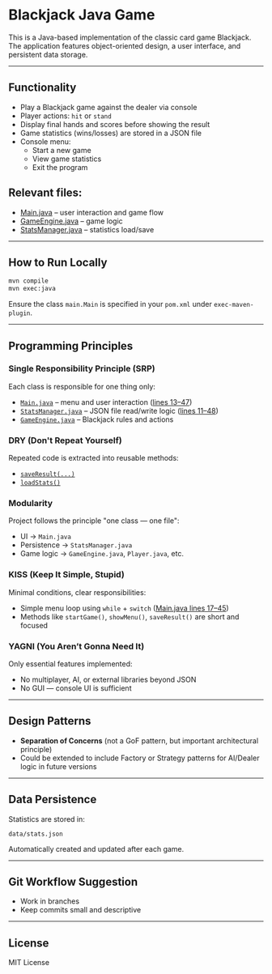 #  Blackjack Java Game
This is a Java-based implementation of the classic card game Blackjack. The application features object-oriented design, a user interface, and persistent data storage.

---

## Functionality

- Play a Blackjack game against the dealer via console
- Player actions: `hit` or `stand`
- Display final hands and scores before showing the result
- Game statistics (wins/losses) are stored in a JSON file
- Console menu:
    - Start a new game
    - View game statistics
    - Exit the program

## Relevant files:
- [Main.java](./src/main/java/main/Main.java) – user interaction and game flow
- [GameEngine.java](./src/main/java/game/GameEngine.java) – game logic
- [StatsManager.java](./src/main/java/main/StatsManager.java) – statistics load/save

---

## How to Run Locally

```bash
mvn compile
mvn exec:java
```

Ensure the class `main.Main` is specified in your `pom.xml` under `exec-maven-plugin`.

---

## Programming Principles
### Single Responsibility Principle (SRP)
Each class is responsible for one thing only:
- [`Main.java`](./src/main/java/main/Main.java) – menu and user interaction ([lines 13–47](./src/main/java/main/Main.java#L13-L47))
- [`StatsManager.java`](./src/main/java/main/StatsManager.java) – JSON file read/write logic ([lines 11–48](./src/main/java/main/StatsManager.java#L11-L48))
- [`GameEngine.java`](./src/main/java/game/GameEngine.java) – Blackjack rules and actions

### DRY (Don't Repeat Yourself)
Repeated code is extracted into reusable methods:
- [`saveResult(...)`](./src/main/java/main/StatsManager.java#L27)
- [`loadStats()`](./src/main/java/main/StatsManager.java#L11)

### Modularity
Project follows the principle "one class — one file":
- UI → `Main.java`
- Persistence → `StatsManager.java`
- Game logic → `GameEngine.java`, `Player.java`, etc.

### KISS (Keep It Simple, Stupid)
Minimal conditions, clear responsibilities:
- Simple menu loop using `while` + `switch` ([Main.java lines 17–45](./src/main/java/main/Main.java#L17-L45))
- Methods like `startGame()`, `showMenu()`, `saveResult()` are short and focused

### YAGNI (You Aren’t Gonna Need It)
Only essential features implemented:
- No multiplayer, AI, or external libraries beyond JSON
- No GUI — console UI is sufficient
---

## Design Patterns

- **Separation of Concerns** (not a GoF pattern, but important architectural principle)
- Could be extended to include Factory or Strategy patterns for AI/Dealer logic in future versions

---

## Data Persistence

Statistics are stored in:
```
data/stats.json
```
Automatically created and updated after each game.

---

## Git Workflow Suggestion

- Work in branches
- Keep commits small and descriptive

---

## License

MIT License
